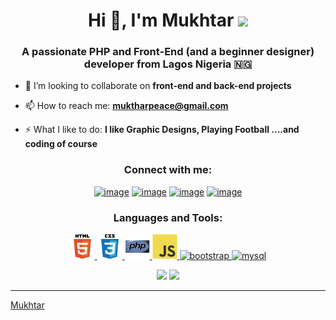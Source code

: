 <h1 align="center">Hi 👋, I'm Mukhtar <img height="40" src="https://emoji.gg/assets/emoji/7333-parrotdance.gif"></h1>
<h3 align="center">A passionate PHP and Front-End (and a beginner designer) developer from Lagos Nigeria 🇳🇬</h3>

- 👯 I’m looking to collaborate on **front-end and back-end projects**

- 📫 How to reach me: **muktharpeace@gmail.com**

- ⚡ What I like to do: **I like Graphic Designs, Playing Football ....and coding of course**

<h3 align="center">Connect with me:</h3>
<div align="center">

[![image](https://img.shields.io/badge/LinkedIn-0077B5?style=for-the-badge&logo=linkedin&logoColor=white)](https://www.linkedin.com/in/mukhtar-abdussalam-5662138a)
[![image](https://img.shields.io/badge/Instagram-E4405F?style=for-the-badge&logo=instagram&logoColor=white)](https://www.instagram.com/mukh.salam/)
[![image](https://img.shields.io/badge/Twitter-1DA1F2?style=for-the-badge&logo=twitter&logoColor=white)](https://twitter.com/mukhty89)
[![image](https://img.shields.io/badge/Gmail-D14836?style=for-the-badge&logo=gmail&logoColor=white)](mailto:mukhtarpeace@gmail.com)
  
</div>

<h3 align="center">Languages and Tools:</h3>

<p align="center"> 
  <a href="https://www.w3.org/html/" target="_blank"> 
    <img src="https://raw.githubusercontent.com/devicons/devicon/master/icons/html5/html5-original-wordmark.svg" alt="html5" width="40" height="40"/> 
  </a>
  <a href="https://www.w3schools.com/css/" target="_blank"> 
    <img src="https://raw.githubusercontent.com/devicons/devicon/master/icons/css3/css3-original-wordmark.svg" alt="css3" width="40" height="40"/> 
  </a> 
  <a href="https://www.php.net" target="_blank"> 
    <img src="https://raw.githubusercontent.com/devicons/devicon/master/icons/php/php-original.svg" alt="php" width="40" height="40"/> 
  </a>  
  <a href="https://developer.mozilla.org/en-US/docs/Web/JavaScript" target="_blank"> 
    <img src="https://raw.githubusercontent.com/devicons/devicon/master/icons/javascript/javascript-original.svg" alt="javascript" width="40" height="40"/> 
  </a> 
  <a href="https://getbootstrap.com/" target="_blank"> 
            <img src="https://cdn.jsdelivr.net/gh/devicons/devicon/icons/bootstrap/bootstrap-original.svg" alt="bootstrap" width="40" height="40"/> 
  </a>
  <a href="https://mysql.com/" target="_blank"> 
            <img src="https://cdn.jsdelivr.net/gh/devicons/devicon/icons/mysql/mysql-original.svg" alt="mysql" width="40" height="40"/>
   </a>    
</p>

<p align= "center">
  <img height= "150" src="https://github-readme-stats.vercel.app/api?username=Upstairs89&theme=react&show_icons=true&include_all_commits=true" />
  <img height= "150" src="https://github-readme-stats.vercel.app/api/top-langs/?username=Upstairs89&theme=react&layout=compact" />
</p>

------

[Mukhtar](https://github.com/Upstairs89)
